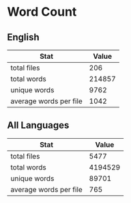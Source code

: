 # Word Count

## English

Stat | Value
---- | -----
total files | 206
total words | 214857
unique words | 9762
average words per file | 1042

## All Languages

Stat | Value
---- | -----
total files | 5477
total words | 4194529
unique words | 89701
average words per file | 765
